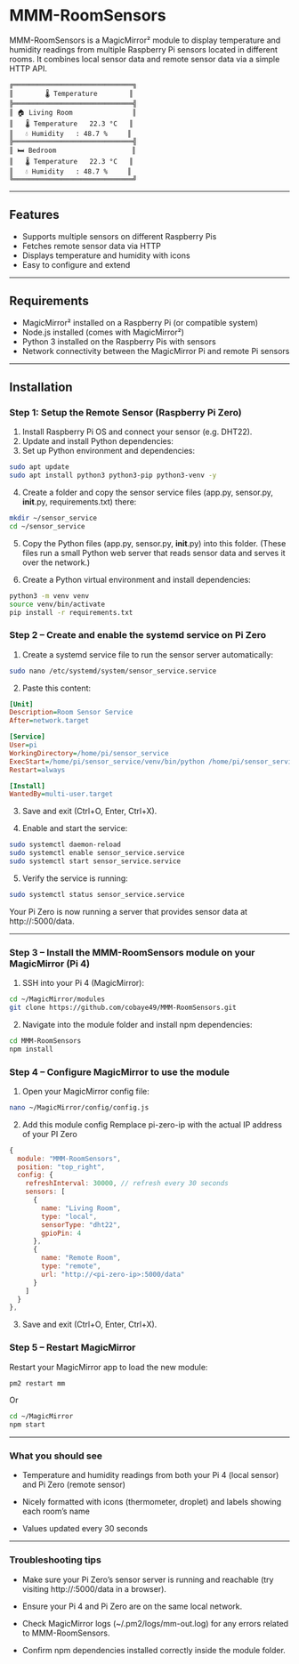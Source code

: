 # MMM-RoomSensors

MMM-RoomSensors is a MagicMirror² module to display temperature and humidity readings from multiple Raspberry Pi sensors located in different rooms. It combines local sensor data and remote sensor data via a simple HTTP API.


```pgsql
╔══════════════════════════════╗
║        🌡️ Temperature        ║
╠══════════════════════════════╣
║ 🏠 Living Room               ║
║   🌡️ Temperature   22.3 °C   ║
║   💧 Humidity   : 48.7 %     ║
╠══════════════════════════════╣
║ 🛏️ Bedroom                   ║
║   🌡️ Temperature   22.3 °C   ║
║   💧 Humidity   : 48.7 %     ║
╚══════════════════════════════╝

```


---

## Features

- Supports multiple sensors on different Raspberry Pis
- Fetches remote sensor data via HTTP
- Displays temperature and humidity with icons
- Easy to configure and extend

---

## Requirements

- MagicMirror² installed on a Raspberry Pi (or compatible system)
- Node.js installed (comes with MagicMirror²)
- Python 3 installed on the Raspberry Pis with sensors
- Network connectivity between the MagicMirror Pi and remote Pi sensors

---

## Installation

### Step 1: Setup the Remote Sensor (Raspberry Pi Zero)

1. Install Raspberry Pi OS and connect your sensor (e.g. DHT22).  
2. Update and install Python dependencies:
3. Set up Python environment and dependencies:
   
```bash
sudo apt update
sudo apt install python3 python3-pip python3-venv -y
```

4. Create a folder and copy the sensor service files (app.py, sensor.py, __init__.py, requirements.txt) there:

```bash
mkdir ~/sensor_service
cd ~/sensor_service
```

5. Copy the Python files (app.py, sensor.py, __init__.py) into this folder.
(These files run a small Python web server that reads sensor data and serves it over the network.)

6. Create a Python virtual environment and install dependencies:

```bash
python3 -m venv venv
source venv/bin/activate
pip install -r requirements.txt
```

### Step 2 – Create and enable the systemd service on Pi Zero

1. Create a systemd service file to run the sensor server automatically:

```bash
sudo nano /etc/systemd/system/sensor_service.service
```

2. Paste this content:

```ini
[Unit]
Description=Room Sensor Service
After=network.target

[Service]
User=pi
WorkingDirectory=/home/pi/sensor_service
ExecStart=/home/pi/sensor_service/venv/bin/python /home/pi/sensor_service/app.py
Restart=always

[Install]
WantedBy=multi-user.target
```

3. Save and exit (Ctrl+O, Enter, Ctrl+X).

4. Enable and start the service:

```bash
sudo systemctl daemon-reload
sudo systemctl enable sensor_service.service
sudo systemctl start sensor_service.service
```

5. Verify the service is running:

```bash
sudo systemctl status sensor_service.service
```
Your Pi Zero is now running a server that provides sensor data at http://<pi-zero-ip>:5000/data.

---

### Step 3 – Install the MMM-RoomSensors module on your MagicMirror (Pi 4)

1. SSH into your Pi 4 (MagicMirror):

```bash
cd ~/MagicMirror/modules
git clone https://github.com/cobaye49/MMM-RoomSensors.git
```

2. Navigate into the module folder and install npm dependencies:

```bash
cd MMM-RoomSensors
npm install
```

### Step 4 – Configure MagicMirror to use the module

1. Open your MagicMirror config file:

```bash
nano ~/MagicMirror/config/config.js
```

2. Add this module config
Remplace pi-zero-ip with the actual IP address of your PI Zero

```js
{
  module: "MMM-RoomSensors",
  position: "top_right",
  config: {
    refreshInterval: 30000, // refresh every 30 seconds
    sensors: [
      {
        name: "Living Room",
        type: "local",
        sensorType: "dht22",
        gpioPin: 4
      },
      {
        name: "Remote Room",
        type: "remote",
        url: "http://<pi-zero-ip>:5000/data"
      }
    ]
  }
},
```

3. Save and exit (Ctrl+O, Enter, Ctrl+X).

### Step 5 – Restart MagicMirror

Restart your MagicMirror app to load the new module:

```bash
pm2 restart mm
```

Or

```bash
cd ~/MagicMirror
npm start
```

---

### What you should see

- Temperature and humidity readings from both your Pi 4 (local sensor) and Pi Zero (remote sensor)
  
- Nicely formatted with icons (thermometer, droplet) and labels showing each room’s name
  
- Values updated every 30 seconds
  
---

### Troubleshooting tips

- Make sure your Pi Zero’s sensor server is running and reachable (try visiting http://<pi-zero-ip>:5000/data in a browser).

- Ensure your Pi 4 and Pi Zero are on the same local network.

- Check MagicMirror logs (~/.pm2/logs/mm-out.log) for any errors related to MMM-RoomSensors.

- Confirm npm dependencies installed correctly inside the module folder.
